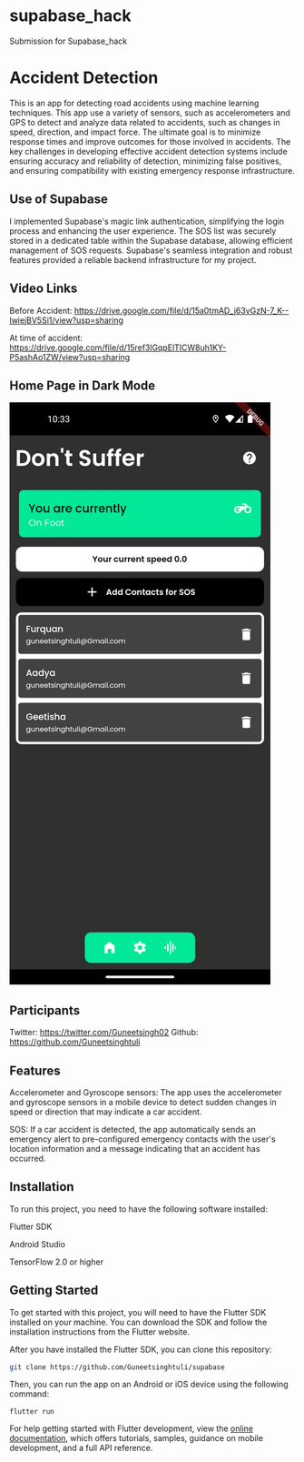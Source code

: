 # supabase_hack

Submission for Supabase_hack

# Accident Detection



This is an app for detecting road accidents using machine learning techniques. This app use a variety of sensors, such as accelerometers and GPS to detect and analyze data related to accidents, such as changes in speed, direction, and impact force. The ultimate goal is to minimize response times and improve outcomes for those involved in accidents. The key challenges in developing effective accident detection systems include ensuring accuracy and reliability of detection, minimizing false positives, and ensuring compatibility with existing emergency response infrastructure.

## Use of Supabase

I implemented Supabase's magic link authentication, simplifying the login process and enhancing the user experience. The SOS list was securely stored in a dedicated table within the Supabase database, allowing efficient management of SOS requests. Supabase's seamless integration and robust features provided a reliable backend infrastructure for my project.

## Video Links

Before Accident: https://drive.google.com/file/d/15a0tmAD_j63vGzN-7_K--lwiejBV5Si1/view?usp=sharing

At time of accident: https://drive.google.com/file/d/15ref3lGqpElTICW8uh1KY-P5ashAo1ZW/view?usp=sharing

## Home Page in Dark Mode 

![Dark Mode](./DarkMode.png)



## Participants 

Twitter: https://twitter.com/Guneetsingh02
Github: https://github.com/Guneetsinghtuli


## Features
Accelerometer and Gyroscope sensors: The app uses the accelerometer and gyroscope sensors in a mobile device to detect sudden changes in speed or direction that may indicate a car accident.

SOS: If a car accident is detected, the app automatically sends an emergency alert to pre-configured emergency contacts with the user's location information and a message indicating that an accident has occurred.

## Installation

To run this project, you need to have the following software installed:


Flutter SDK

Android Studio

TensorFlow 2.0 or higher



## Getting Started

To get started with this project, you will need to have the Flutter SDK installed on your machine. You can download the SDK and follow the installation instructions from the Flutter website.

After you have installed the Flutter SDK, you can clone this repository:

```bash
git clone https://github.com/Guneetsinghtuli/supabase
```

Then, you can run the app on an Android or iOS device using the following command:

```
flutter run
```




For help getting started with Flutter development, view the
[online documentation](https://docs.flutter.dev/), which offers tutorials,
samples, guidance on mobile development, and a full API reference.
